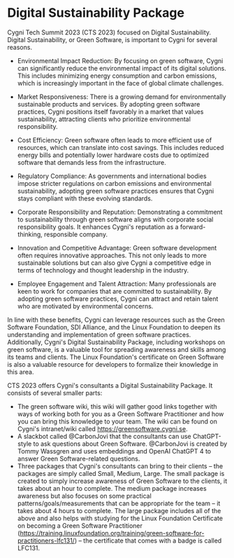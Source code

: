 # Digital Sustainability Package
Cygni Tech Summit 2023 (CTS 2023) focused on Digital Sustainability. Digital Sustainability, or Green Software, is important to Cygni for several reasons.


* Environmental Impact Reduction: By focusing on green software, Cygni can significantly reduce the environmental impact of its digital solutions. This includes minimizing energy consumption and carbon emissions, which is increasingly important in the face of global climate challenges.

* Market Responsiveness: There is a growing demand for environmentally sustainable products and services. By adopting green software practices, Cygni positions itself favorably in a market that values sustainability, attracting clients who prioritize environmental responsibility.

* Cost Efficiency: Green software often leads to more efficient use of resources, which can translate into cost savings. This includes reduced energy bills and potentially lower hardware costs due to optimized software that demands less from the infrastructure.

* Regulatory Compliance: As governments and international bodies impose stricter regulations on carbon emissions and environmental sustainability, adopting green software practices ensures that Cygni stays compliant with these evolving standards.

* Corporate Responsibility and Reputation: Demonstrating a commitment to sustainability through green software aligns with corporate social responsibility goals. It enhances Cygni's reputation as a forward-thinking, responsible company.

* Innovation and Competitive Advantage: Green software development often requires innovative approaches. This not only leads to more sustainable solutions but can also give Cygni a competitive edge in terms of technology and thought leadership in the industry.

* Employee Engagement and Talent Attraction: Many professionals are keen to work for companies that are committed to sustainability. By adopting green software practices, Cygni can attract and retain talent who are motivated by environmental concerns.

In line with these benefits, Cygni can leverage resources such as the Green Software Foundation, SDI Alliance, and the Linux Foundation to deepen its understanding and implementation of green software practices. Additionally, Cygni's Digital Sustainability Package, including workshops on green software, is a valuable tool for spreading awareness and skills among its teams and clients. The Linux Foundation's certificate on Green Software is also a valuable resource for developers to formalize their knowledge in this area.

CTS 2023 offers Cygni's consultants a Digital Sustainability Package. It consists of several smaller parts:

* The green software wiki, this wiki will gather good links together with ways of working both for you as a Green Software Practitioner and how you can bring this knowledge to your team. The wiki can be found on Cygni's intranet/wiki called https://greensoftware.cygni.se.
* A slackbot called @CarbonJovi that the consultants can use ChatGPT-style to ask questions about Green Software. @CarbonJovi is created by Tommy Wassgren and uses embeddings and OpenAI ChatGPT 4 to answer Green Software-related questions.
* Three packages that Cygni's consultants can bring to their clients – the packages are simply called Small, Medium, Large. The small package is created to simply increase awareness of Green Software to the clients, it takes about an hour to complete. The medium package increases awareness but also focuses on some practical patterns/goals/measurements that can be appropriate for the team – it takes about 4 hours to complete. The large package includes all of the above and also helps with studying for the Linux Foundation Certificate on becoming a Green Software Practitioner (https://training.linuxfoundation.org/training/green-software-for-practitioners-lfc131/) – the certificate that comes with a badge is called LFC131.
